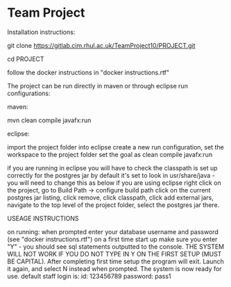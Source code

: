 # Team Project

Installation instructions:

git clone https://gitlab.cim.rhul.ac.uk/TeamProject10/PROJECT.git

cd PROJECT

follow the docker instructions in "docker instructions.rtf"

The project can be run directly in maven or through eclipse run configurations:

maven:

mvn clean compile javafx:run

eclipse:

import the project folder into eclipse
create a new run configuration, 
set the workspace to the project folder
set the goal as clean compile javafx:run

if you are running in eclipse you will have to check the classpath is set up correctly for the postgres jar
by default it's set to look in usr/share/java - you will need to change this as below if you are using eclipse
right click on the project, go to Build Path -> configure build path
click on the current postgres jar listing, click remove,
click classpath, click add external jars, navigate to the top level of the project folder, select the postgres jar there.

USEAGE INSTRUCTIONS

on running:
when prompted enter your database username and password (see "docker instructions.rtf")
on a first time start up make sure you enter "Y" - you should see sql statements outputted to the console. 
THE SYSTEM WILL NOT WORK IF YOU DO NOT TYPE IN Y ON THE FIRST SETUP (MUST BE CAPITAL).
After completing first time setup the program will exit. Launch it again, and select N instead when prompted.
The system is now ready for use.
default staff login is:
id: 123456789
password: pass1


